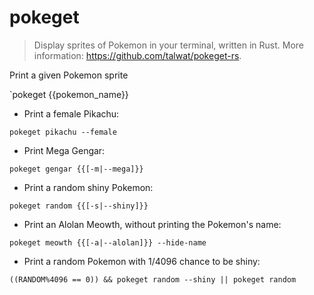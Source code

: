 # pokeget

> Display sprites of Pokemon in your terminal, written in Rust.
> More information: <https://github.com/talwat/pokeget-rs>.

Print a given Pokemon sprite

`pokeget {{pokemon_name}}

- Print a female Pikachu:

`pokeget pikachu --female`

- Print Mega Gengar:

`pokeget gengar {{[-m|--mega]}}`

- Print a random shiny Pokemon:

`pokeget random {{[-s|--shiny]}}`

- Print an Alolan Meowth, without printing the Pokemon's name:

`pokeget meowth {{[-a|--alolan]}} --hide-name`

- Print a random Pokemon with 1/4096 chance to be shiny:

`((RANDOM%4096 == 0)) && pokeget random --shiny || pokeget random`

